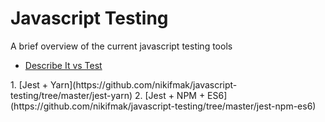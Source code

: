 # Javascript Testing

A brief overview of the current javascript testing tools
<General>
- [Describe It vs Test](https://github.com/nikifmak/javascript-testing/tree/master/describe%2Bit-VS-test)
</General>
1. [Jest + Yarn](https://github.com/nikifmak/javascript-testing/tree/master/jest-yarn)
2. [Jest + NPM + ES6](https://github.com/nikifmak/javascript-testing/tree/master/jest-npm-es6)

